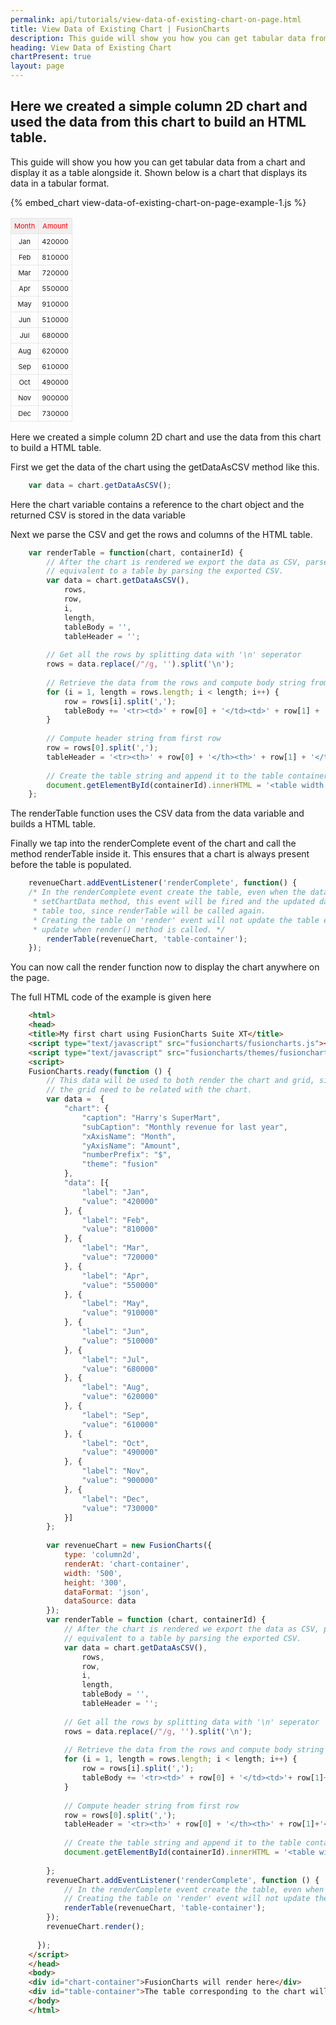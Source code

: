 ```yaml
---
permalink: api/tutorials/view-data-of-existing-chart-on-page.html
title: View Data of Existing Chart | FusionCharts
description: This guide will show you how you can get tabular data from a chart and display it as a table alongside it.
heading: View Data of Existing Chart
chartPresent: true
layout: page
---
```


## Here we created a simple column 2D chart and used the data from this chart to build an HTML table.

This guide will show you how you can get tabular data from a chart and display it as a table alongside it. Shown below is a chart that displays its data in a tabular format.

{% embed_chart view-data-of-existing-chart-on-page-example-1.js %}

<table>
<tr><td style="padding:5px; text-align:center; border:1px solid #e7e7e7; background-color:#f0f0f0; font-size:11px; color:#ff0000">Month</td><td style="padding:5px; text-align:center; border:1px solid #e7e7e7; background-color:#f0f0f0; font-size:11px; color:#ff0000">Amount
</td></tr><tr><td style="padding:5px; text-align:center; border:1px solid #e7e7e7; background-color:##F5F5F5; font-size:11px;">Jan</td><td style="padding:5px; text-align:center; border:1px solid #e7e7e7; background-color:##F5F5F5; font-size:11px;">420000
</td></tr><tr><td style="padding:5px; text-align:center; border:1px solid #e7e7e7; background-color:##F5F5F5; font-size:11px;">Feb</td><td style="padding:5px; text-align:center; border:1px solid #e7e7e7; background-color:##F5F5F5; font-size:11px;">810000
</td></tr><tr><td style="padding:5px; text-align:center; border:1px solid #e7e7e7; background-color:##F5F5F5; font-size:11px;">Mar</td><td style="padding:5px; text-align:center; border:1px solid #e7e7e7; background-color:##F5F5F5; font-size:11px;">720000
</td></tr><tr><td style="padding:5px; text-align:center; border:1px solid #e7e7e7; background-color:##F5F5F5; font-size:11px;">Apr</td><td style="padding:5px; text-align:center; border:1px solid #e7e7e7; background-color:##F5F5F5; font-size:11px;">550000
</td></tr><tr><td style="padding:5px; text-align:center; border:1px solid #e7e7e7; background-color:##F5F5F5; font-size:11px;">May</td><td style="padding:5px; text-align:center; border:1px solid #e7e7e7; background-color:##F5F5F5; font-size:11px;">910000
</td></tr><tr><td style="padding:5px; text-align:center; border:1px solid #e7e7e7; background-color:##F5F5F5; font-size:11px;">Jun</td><td style="padding:5px; text-align:center; border:1px solid #e7e7e7; background-color:##F5F5F5; font-size:11px;">510000
</td></tr><tr><td style="padding:5px; text-align:center; border:1px solid #e7e7e7; background-color:##F5F5F5; font-size:11px;">Jul</td><td style="padding:5px; text-align:center; border:1px solid #e7e7e7; background-color:##F5F5F5; font-size:11px;">680000
</td></tr><tr><td style="padding:5px; text-align:center; border:1px solid #e7e7e7; background-color:##F5F5F5; font-size:11px;">Aug</td><td style="padding:5px; text-align:center; border:1px solid #e7e7e7; background-color:##F5F5F5; font-size:11px;">620000
</td></tr><tr><td style="padding:5px; text-align:center; border:1px solid #e7e7e7; background-color:##F5F5F5; font-size:11px;">Sep</td><td style="padding:5px; text-align:center; border:1px solid #e7e7e7; background-color:##F5F5F5; font-size:11px;">610000
</td></tr><tr><td style="padding:5px; text-align:center; border:1px solid #e7e7e7; background-color:##F5F5F5; font-size:11px;">Oct</td><td style="padding:5px; text-align:center; border:1px solid #e7e7e7; background-color:##F5F5F5; font-size:11px;">490000
</td></tr><tr><td style="padding:5px; text-align:center; border:1px solid #e7e7e7; background-color:##F5F5F5; font-size:11px;">Nov</td><td style="padding:5px; text-align:center; border:1px solid #e7e7e7; background-color:##F5F5F5; font-size:11px;">900000
</td></tr><tr><td style="padding:5px; text-align:center; border:1px solid #e7e7e7; background-color:##F5F5F5; font-size:11px;">Dec</td><td style="padding:5px; text-align:center; border:1px solid #e7e7e7; background-color:##F5F5F5; font-size:11px;">730000</td></tr>
</table>


Here we created a simple column 2D chart and use the data from this chart to build a HTML table.

First we get the data of the chart using the getDataAsCSV method like this.

```javascript
	var data = chart.getDataAsCSV(); 
```

Here the chart variable contains a reference to the chart object and the returned CSV is stored in the data variable

Next we parse the CSV and get the rows and columns of the HTML table.


```javascript
	var renderTable = function(chart, containerId) {
	    // After the chart is rendered we export the data as CSV, parse it and then create a markup
	    // equivalent to a table by parsing the exported CSV.
	    var data = chart.getDataAsCSV(),
	        rows,
	        row,
	        i,
	        length,
	        tableBody = '',
	        tableHeader = '';
	 
	    // Get all the rows by splitting data with '\n' seperator
	    rows = data.replace(/"/g, '').split('\n');
	 
	    // Retrieve the data from the rows and compute body string from the data rows
	    for (i = 1, length = rows.length; i < length; i++) {
	        row = rows[i].split(',');
	        tableBody += '<tr><td>' + row[0] + '</td><td>' + row[1] + '</td></tr>';
	    }
	 
	    // Compute header string from first row
	    row = rows[0].split(',');
	    tableHeader = '<tr><th>' + row[0] + '</th><th>' + row[1] + '</th></tr>';
	 
	    // Create the table string and append it to the table container
	    document.getElementById(containerId).innerHTML = '<table width ="500px;"><tbody>' + tableHeader + tableBody + '</tbody</table>';
	};
```


The renderTable function uses the CSV data from the data variable and builds a HTML table.

Finally we tap into the renderComplete event of the chart and call the method renderTable inside it. This ensures that a chart is always present before the table is populated.


```javascript
	revenueChart.addEventListener('renderComplete', function() {
    /* In the renderComplete event create the table, even when the data is updated by calling
     * setChartData method, this event will be fired and the updated data will reflect in the
     * table too, since renderTable will be called again.
     * Creating the table on 'render' event will not update the table everytime, it will only
     * update when render() method is called. */
	    renderTable(revenueChart, 'table-container');
	});
```


You can now call the render function now to display the chart anywhere on the page.

The full HTML code of the example is given here


```html
	<html>
	<head>
	<title>My first chart using FusionCharts Suite XT</title>
	<script type="text/javascript" src="fusioncharts/fusioncharts.js"></script>
	<script type="text/javascript" src="fusioncharts/themes/fusioncharts.theme.fusion.js"></script>
	<script>
	FusionCharts.ready(function () {
	    // This data will be used to both render the chart and grid, since
	    // the grid need to be related with the chart.
	    var data =  {
	        "chart": {
	            "caption": "Harry's SuperMart",
	            "subCaption": "Monthly revenue for last year",
	            "xAxisName": "Month",
	            "yAxisName": "Amount",
	            "numberPrefix": "$",
	            "theme": "fusion"
	        },
	        "data": [{
	            "label": "Jan",
	            "value": "420000"
	        }, {
	            "label": "Feb",
	            "value": "810000"
	        }, {
	            "label": "Mar",
	            "value": "720000"
	        }, {
	            "label": "Apr",
	            "value": "550000"
	        }, {
	            "label": "May",
	            "value": "910000"
	        }, {
	            "label": "Jun",
	            "value": "510000"
	        }, {
	            "label": "Jul",
	            "value": "680000"
	        }, {
	            "label": "Aug",
	            "value": "620000"
	        }, {
	            "label": "Sep",
	            "value": "610000"
	        }, {
	            "label": "Oct",
	            "value": "490000"
	        }, {
	            "label": "Nov",
	            "value": "900000"
	        }, {
	            "label": "Dec",
	            "value": "730000"
	        }]
	    };
	 
	    var revenueChart = new FusionCharts({
	        type: 'column2d',
	        renderAt: 'chart-container',
	        width: '500',
	        height: '300',
	        dataFormat: 'json',
	        dataSource: data
	    });
	    var renderTable = function (chart, containerId) {
	        // After the chart is rendered we export the data as CSV, parse it and then create a markup
	        // equivalent to a table by parsing the exported CSV.
	        var data = chart.getDataAsCSV(),
	            rows,
	            row,
	            i,
	            length,
	            tableBody = '',
	            tableHeader = '';
	 
	        // Get all the rows by splitting data with '\n' seperator
	        rows = data.replace(/"/g, '').split('\n');
	 
	        // Retrieve the data from the rows and compute body string from the data rows
	        for (i = 1, length = rows.length; i < length; i++) {
	            row = rows[i].split(',');
	            tableBody += '<tr><td>' + row[0] + '</td><td>'+ row[1]+'</td></tr>' ;
	        }
	 
	        // Compute header string from first row
	        row = rows[0].split(',');
	        tableHeader = '<tr><th>' + row[0] + '</th><th>' + row[1]+'</th></tr>' ;
	 
	        // Create the table string and append it to the table container
	        document.getElementById(containerId).innerHTML = '<table width ="500px;"><tbody>'+tableHeader+tableBody+'</tbody</table>';
	 
	    };
	    revenueChart.addEventListener('renderComplete', function () {
	        // In the renderComplete event create the table, even when the data is updated by calling setChartData method, this event will be fired and the updated data will reflect in the table too, since renderTable will be called again.
	        // Creating the table on 'render' event will not update the table everytime, it will only update when render() method is called.
	        renderTable(revenueChart, 'table-container');
	    });
	    revenueChart.render();
	 
	  });
	</script>
	</head>
	<body>
	<div id="chart-container">FusionCharts will render here</div>
	<div id="table-container">The table corresponding to the chart will render here</div>
	</body>
	</html>
```

